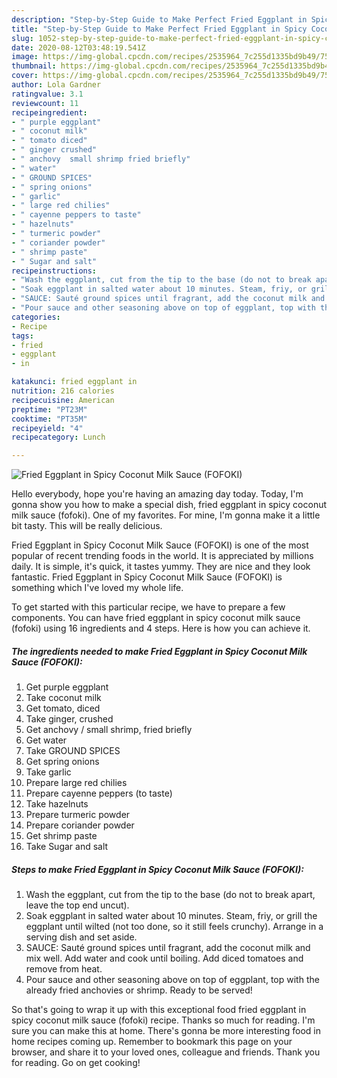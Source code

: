 ```yaml
---
description: "Step-by-Step Guide to Make Perfect Fried Eggplant in Spicy Coconut Milk Sauce (FOFOKI)"
title: "Step-by-Step Guide to Make Perfect Fried Eggplant in Spicy Coconut Milk Sauce (FOFOKI)"
slug: 1052-step-by-step-guide-to-make-perfect-fried-eggplant-in-spicy-coconut-milk-sauce-fofoki
date: 2020-08-12T03:48:19.541Z
image: https://img-global.cpcdn.com/recipes/2535964_7c255d1335bd9b49/751x532cq70/fried-eggplant-in-spicy-coconut-milk-sauce-fofoki-recipe-main-photo.jpg
thumbnail: https://img-global.cpcdn.com/recipes/2535964_7c255d1335bd9b49/751x532cq70/fried-eggplant-in-spicy-coconut-milk-sauce-fofoki-recipe-main-photo.jpg
cover: https://img-global.cpcdn.com/recipes/2535964_7c255d1335bd9b49/751x532cq70/fried-eggplant-in-spicy-coconut-milk-sauce-fofoki-recipe-main-photo.jpg
author: Lola Gardner
ratingvalue: 3.1
reviewcount: 11
recipeingredient:
- " purple eggplant"
- " coconut milk"
- " tomato diced"
- " ginger crushed"
- " anchovy  small shrimp fried briefly"
- " water"
- " GROUND SPICES"
- " spring onions"
- " garlic"
- " large red chilies"
- " cayenne peppers to taste"
- " hazelnuts"
- " turmeric powder"
- " coriander powder"
- " shrimp paste"
- " Sugar and salt"
recipeinstructions:
- "Wash the eggplant, cut from the tip to the base (do not to break apart, leave the top end uncut)."
- "Soak eggplant in salted water about 10 minutes. Steam, friy, or grill the eggplant until wilted (not too done, so it still feels crunchy). Arrange in a serving dish and set aside."
- "SAUCE: Sauté ground spices until fragrant, add the coconut milk and mix well. Add water and cook until boiling. Add diced tomatoes and remove from heat."
- "Pour sauce and other seasoning above on top of eggplant, top with the already fried anchovies or shrimp. Ready to be served!"
categories:
- Recipe
tags:
- fried
- eggplant
- in

katakunci: fried eggplant in 
nutrition: 216 calories
recipecuisine: American
preptime: "PT23M"
cooktime: "PT35M"
recipeyield: "4"
recipecategory: Lunch

---
```



![Fried Eggplant in Spicy Coconut Milk Sauce (FOFOKI)](https://img-global.cpcdn.com/recipes/2535964_7c255d1335bd9b49/751x532cq70/fried-eggplant-in-spicy-coconut-milk-sauce-fofoki-recipe-main-photo.jpg)

Hello everybody, hope you're having an amazing day today. Today, I'm gonna show you how to make a special dish, fried eggplant in spicy coconut milk sauce (fofoki). One of my favorites. For mine, I'm gonna make it a little bit tasty. This will be really delicious.

Fried Eggplant in Spicy Coconut Milk Sauce (FOFOKI) is one of the most popular of recent trending foods in the world. It is appreciated by millions daily. It is simple, it's quick, it tastes yummy. They are nice and they look fantastic. Fried Eggplant in Spicy Coconut Milk Sauce (FOFOKI) is something which I've loved my whole life.




To get started with this particular recipe, we have to prepare a few components. You can have fried eggplant in spicy coconut milk sauce (fofoki) using 16 ingredients and 4 steps. Here is how you can achieve it.

<!--inarticleads1-->

##### The ingredients needed to make Fried Eggplant in Spicy Coconut Milk Sauce (FOFOKI):

1. Get  purple eggplant
1. Take  coconut milk
1. Get  tomato, diced
1. Take  ginger, crushed
1. Get  anchovy / small shrimp, fried briefly
1. Get  water
1. Take  GROUND SPICES
1. Get  spring onions
1. Take  garlic
1. Prepare  large red chilies
1. Prepare  cayenne peppers (to taste)
1. Take  hazelnuts
1. Prepare  turmeric powder
1. Prepare  coriander powder
1. Get  shrimp paste
1. Take  Sugar and salt




<!--inarticleads2-->

##### Steps to make Fried Eggplant in Spicy Coconut Milk Sauce (FOFOKI):

1. Wash the eggplant, cut from the tip to the base (do not to break apart, leave the top end uncut).
1. Soak eggplant in salted water about 10 minutes. Steam, friy, or grill the eggplant until wilted (not too done, so it still feels crunchy). Arrange in a serving dish and set aside.
1. SAUCE: Sauté ground spices until fragrant, add the coconut milk and mix well. Add water and cook until boiling. Add diced tomatoes and remove from heat.
1. Pour sauce and other seasoning above on top of eggplant, top with the already fried anchovies or shrimp. Ready to be served!




So that's going to wrap it up with this exceptional food fried eggplant in spicy coconut milk sauce (fofoki) recipe. Thanks so much for reading. I'm sure you can make this at home. There's gonna be more interesting food in home recipes coming up. Remember to bookmark this page on your browser, and share it to your loved ones, colleague and friends. Thank you for reading. Go on get cooking!
